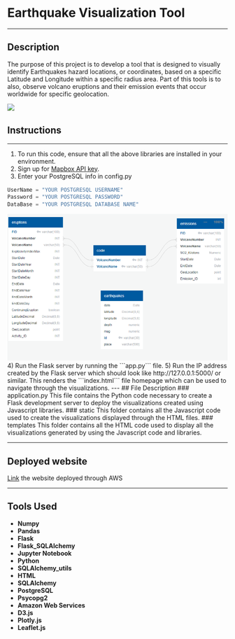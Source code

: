 # Earthquake Visualization Tool
---
## Description
The purpose of this project is to develop a tool that is designed to visually identify Earthquakes hazard locations, or coordinates, based on a specific Latitude and Longitude within a specific radius area. Part of this tools is to also, observe volcano eruptions and their emission events that occur worldwide for specific geolocation.



<img src= "Images/Readme.gif">

## Instructions
---
1) To run this code, ensure that all the above libraries are installed in your environment.
2) Sign up for [Mapbox API key](https://docs.mapbox.com/api/).
3) Enter your PostgreSQL info in config.py
```python
UserName = "YOUR POSTGRESQL USERNAME"
Password = "YOUR POSTGRESQL PASSWORD"
DataBase = "YOUR POSTGRESQL DATABASE NAME"  
```
<img src= "Images/QuickDBD.png" width = "800">
4) Run the Flask server by running the ```app.py``` file.
5) Run the IP address created by the Flask server which should look like http://127.0.0.1:5000/ or similar. This renders the ```index.html``` file homepage which can be used to navigate through the visualizations.
---
## File Description
### application.py
This file contains the Python code necessary to create a Flask development server to deploy the visualizations created using Javascript libraries.
### static
This folder contains all the Javascript code used to create the visualizations displayed through the HTML files.
### templates
This folder contains all the HTML code used to display all the visualizations generated by using the Javascript code and libraries.

---

## Deployed website
[Link](http://evt-env.eba-immpf3r3.us-east-2.elasticbeanstalk.com/) the website deployed through AWS
 
---

## Tools Used
- **Numpy**
- **Pandas**
- **Flask**
- **Flask_SQLAlchemy**
- **Jupyter Notebook**
- **Python**
- **SQLAlchemy_utils**
- **HTML**
- **SQLAlchemy**
- **PostgreSQL**
- **Psycopg2**
- **Amazon Web Services**
- **D3.js**
- **Plotly.js**
- **Leaflet.js**





